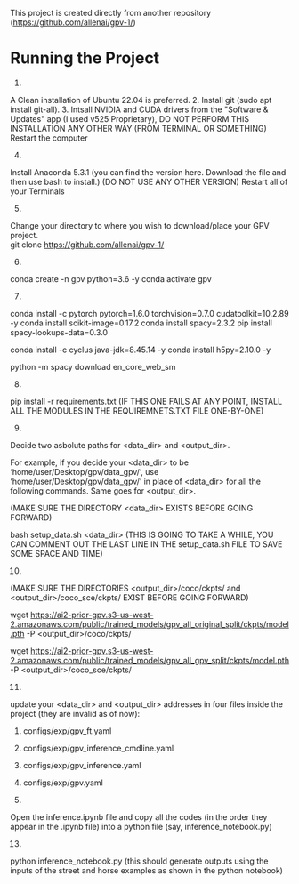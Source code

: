 This project is created directly from another repository (https://github.com/allenai/gpv-1/)

# Running the Project

1. 
A Clean installation of Ubuntu 22.04 is preferred.
2. 
Install git (sudo apt install git-all).
3. 
Intsall NVIDIA and CUDA drivers from the "Software & Updates" app (I used v525 Proprietary), 
DO NOT PERFORM THIS INSTALLATION ANY OTHER WAY (FROM TERMINAL OR SOMETHING)
Restart the computer

4. 
Install Anaconda 5.3.1 (you can find the version here. Download the file and then use bash to install.) 
(DO NOT USE ANY OTHER VERSION)
Restart all of your Terminals

    
5.
Change your directory to where you wish to download/place your GPV project.  
git clone https://github.com/allenai/gpv-1/

6. 
conda create -n gpv python=3.6 -y
conda activate gpv


7.
conda install -c pytorch pytorch=1.6.0 torchvision=0.7.0 cudatoolkit=10.2.89 -y
conda install scikit-image=0.17.2 
conda install spacy=2.3.2 
pip install spacy-lookups-data=0.3.0

conda install -c cyclus java-jdk=8.45.14 -y
conda install h5py=2.10.0 -y

python -m spacy download en_core_web_sm


8.
pip install -r requirements.txt 
(IF THIS ONE FAILS AT ANY POINT, INSTALL ALL THE MODULES IN THE REQUIREMNETS.TXT FILE ONE-BY-ONE)



9.
Decide two asbolute paths for <data_dir> and <output_dir>.

For example, if you decide your <data_dir> to be ‘home/user/Desktop/gpv/data_gpv/’, use ‘home/user/Desktop/gpv/data_gpv/’ in place of <data_dir> for all the following commands. Same goes for <output_dir>.

(MAKE SURE THE DIRECTORY <data_dir> EXISTS BEFORE GOING FORWARD)

bash setup_data.sh <data_dir> 
(THIS IS GOING TO TAKE A WHILE, YOU CAN COMMENT OUT THE LAST LINE IN THE setup_data.sh FILE TO SAVE SOME SPACE AND TIME)



10.
(MAKE SURE THE DIRECTORIES <output_dir>/coco/ckpts/ and <output_dir>/coco_sce/ckpts/ EXIST BEFORE GOING FORWARD)

wget https://ai2-prior-gpv.s3-us-west-2.amazonaws.com/public/trained_models/gpv_all_original_split/ckpts/model.pth -P <output_dir>/coco/ckpts/

wget https://ai2-prior-gpv.s3-us-west-2.amazonaws.com/public/trained_models/gpv_all_gpv_split/ckpts/model.pth -P <output_dir>/coco_sce/ckpts/



11.
update your <data_dir> and <output_dir> addresses in four files inside the project (they are invalid as of now):

1. configs/exp/gpv_ft.yaml
2. configs/exp/gpv_inference_cmdline.yaml
3. configs/exp/gpv_inference.yaml
4. configs/exp/gpv.yaml


12.
Open the inference.ipynb file and copy all the codes (in the order they appear in the .ipynb file) into a python file (say, inference_notebook.py)


13.
python inference_notebook.py 
(this should generate outputs using the inputs of the street and horse examples as shown in the python notebook)
